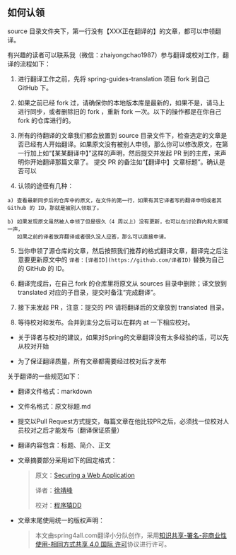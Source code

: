 ## 如何认领

source 目录文件夹下，第一行没有【XXX正在翻译的】的文章，都可以申领翻译。

有兴趣的读者可以联系我（微信：zhaiyongchao1987）参与翻译或校对工作，翻译的流程如下：

1. 进行翻译工作之前，先将 spring-guides-translation 项目 fork 到自己 GitHub 下。

2. 如果之前已经 fork 过，请确保你的本地版本库是最新的，如果不是，请马上进行同步，或者删除旧的 fork ，重新 fork 一次。以下的操作都是在你自己 fork 的仓库进行的。

3. 所有的待翻译的文章我们都会放置到 source 目录文件下，检查选定的文章是否已经有人开始翻译。如果原文没有被别人申领，那么你可以修改原文，在第一行加上如“【某某翻译中】”这样的声明，然后提交并发起 PR 到的主库，来声明你开始翻译那篇文章了。
提交 PR 的备注如“【翻译中】文章标题”。确认是否可以

4. 认领的途径有几种：
  ```
  a) 查看最新同步后的仓库中的原文，在文件的第一行，如果有其它译者写的翻译申明或者其 Github 的 ID，那就是被别人领取了。
  
  b) 如果发现原文虽然被人申领了但是很久（4 周以上）没有更新，也可以在讨论群内和大家喊一声，
     如果之前的译者放弃翻译或者很久没人应答，那么可以直接申请。
  ```
5. 当你申领了源仓库的文章，然后按照我们推荐的格式翻译文章，翻译完之后注意要更新原文中的 `译者：[译者ID](https://github.com/译者ID)` 替换为自己的 GitHub 的 ID。

6. 翻译完成后，在自己 fork 的仓库里将原文从 sources 目录中删除；译文放到 translated 对应的子目录，提交时备注“完成翻译”。

7. 接下来发起 PR ，注意：提交的 PR 请将翻译后的文章放到 translated 目录。

8. 等待校对和发布。合并到主分之后可以在群内 at 一下相应校对。

- 关于译者与校对的建议，如果对Spring的文章翻译没有太多经验的话，可以先从校对开始

- 为了保证翻译质量，所有文章都需要经过校对后才发布

关于翻译的一些规范如下：

- 翻译文件格式：markdown

- 文件名格式：原文标题.md

- 提交以Pull Request方式提交，每篇文章在他比较PR之后，必须找一位校对人员校对之后才能发布（翻译保证质量）

- 翻译内容包含：标题、简介、正文

- 文章摘要部分采用如下的固定格式：

  > 原文：[Securing a Web Application](https://spring.io/guides/gs/securing-web/)
  >
  > 译者：[徐靖峰](https://github.com/lexburner)
  >
  > 校对：[程序猿DD](https://github.com/dyc87112/)

- 文章末尾使用统一的版权声明：

  > 本文由spring4all.com翻译小分队创作，采用[知识共享-署名-非商业性使用-相同方式共享 4.0 国际 许可](http://creativecommons.org/licenses/by-nc-sa/4.0/)协议进行许可。
